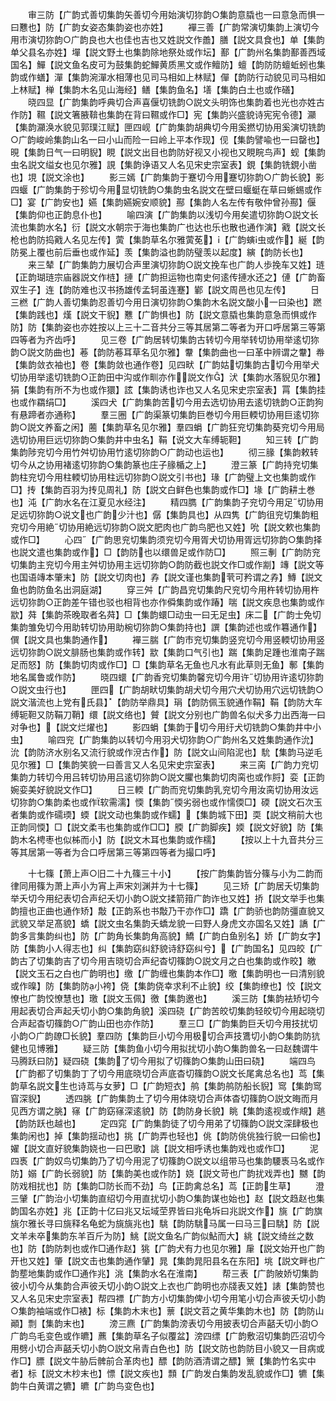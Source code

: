 <!-- { "loadSidebar": true } -->
　　审三防【广韵式善切集韵矢善切今用始演切狝韵○集韵意膬也一曰意急而惧一曰戁也】防【广韵女姿态集韵姿也亦姓】
　　襌三善【广韵常演切集韵上演切今用市演切狝韵○广韵良也大也佳也吉也又姓説文作譱】膳【説文具食也】单【集韵单父县名亦姓】墠【説文野土也集韵除地祭处或作坛】鄯【广韵州名集韵鄯善西域国名】鱓【説文鱼名皮可为鼓集韵蛇鱓黄质黑文或作鳣防】蟺【韵防防蟺蚯蚓也集韵或作蟮】潬【集韵涴潬水相薄也见司马相如上林赋】僤【韵防行动貌见司马相如上林赋】椫【集韵木名见山海经】鳝【集韵鱼名】墡【集韵白土也或作磰】
　　晓四显【广韵集韵呼典切合声喜偃切铣韵○説文头明饰也集韵着也光也亦姓古作防】韅【説文箸腋鞥也集韵在背曰韅或作□】宪【集韵兴盛貌诗宪宪令德】灦【集韵灦涣水貌见郭璞江赋】匣四岘【广韵集韵胡典切今用奚撚切协用奚演切铣韵○广韵峻岭集韵山名一曰小山而险一曰岭上平本作现】伣【集韵譬喩也一曰罄也】晛【集韵日气一曰明貎】睍【説文出目也韵防好视又小视也又睍睆鸟声】蚬【集韵虫名説文缢女也见尔雅】誢【集韵诤语又人名见宋史宗室表】鋧【集韵铣鋧小凿也】垷【説文涂也】
　　影三嫣【广韵集韵于蹇切今用蹇切狝韵○广韵长貌】影四蝘【广韵集韵于殄切今用显切铣韵○集韵虫名説文在壁曰蝘蜓在草曰蜥蜴或作□】宴【广韵安也】嬿【集韵嬿婉安顺貌】酀【集韵人名左传有敬仲曾孙酀】偃【集韵仰也正韵息仆也】
　　喻四演【广韵集韵以浅切今用矣遣切狝韵○説文长流也集韵水名】衍【説文水朝宗于海也集韵广也达也乐也散也通作演】戭【説文长枪也韵防捣戭人名见左传】蔩【集韵草名尔雅蔩莬】【广韵螾虫或作】綖【韵防冕上覆也前后垂也或作延】羡【集韵溢也韵防璧羡以起度】縯【韵防长也】
　　来三辇【广韵集韵力展切合声里演切狝韵○説文挽车也广韵人歩挽车又姓】琏【正韵瑚琏宗庙器説文作梿】摙【广韵担运物也南史何逺传摙水还之】僆【广韵畜双生子】连【韵防难也汉书扬雄传孟轲虽连蹇】鄻【説文周邑也见左传】
　　日三橪【广韵人善切集韵忍善切今用日演切狝韵○集韵木名説文酸小一曰染也】蹨【集韵践也】熯【説文干貎】戁【广韵惧也】防【説文意膬也集韵意急而惧或作防】防【集韵姿也亦姓按以上三十二音共分三等其居第二等者为开口呼居第三等第四等者为齐齿呼】
　　见三卷【广韵居转切集韵古转切今用举转切协用举逺切狝韵○説文防曲也】菤【韵防菤耳草名见尔雅】韏【集韵曲也一曰革中辨谓之韏】帣【集韵敛衣袖也】卷【集韵敛也通作卷】见四畎【广韵姑切集韵古切今用举犬切协用举逺切铣韵○正韵田中沟或作甽亦作説文作】汱【集韵水落貎见尔雅】狷【集韵有所不为也或作獧】詃【集韵诱也诈也又人名见宋史宗室表】罥【集韵挂也或作羂绢□】
　　溪四犬【广韵集韵苦切今用去选切协用去逺切铣韵○正韵狗有悬蹄者亦通称】
　　羣三圈【广韵渠篆切集韵巨巻切今用巨輭切协用巨逺切狝韵○説文养畜之闲】蔨【集韵草名见尔雅】羣四蜎【广韵狂兖切集韵葵兖切今用局选切协用巨远切狝韵○集韵井中虫名】鞙【说文大车缚轭靼】
　　知三转【广韵集韵陟兖切今用竹舛切协用竹逺切狝韵○广韵动也运也】
　　彻三腞【集韵敕转切今从之协用褚逺切狝韵○集韵篆也庄子腞楯之上】
　　澄三篆【广韵持兖切集韵柱兖切今用柱輭切协用柱远切狝韵○説文引书也】瑑【广韵璧上文也集韵或作□】抟【集韵百羽为抟见周礼】防【説文白鲜色也集韵或作□】堟【广韵耕土巻也】沌【广韵水名在江夏见水经注】
　　精四臇【广韵集韵子兖切今用足切协用足远切狝韵○说文也广韵少汁也】僝【集韵具也】从四隽【广韵徂兖切集韵粗兖切今用絶切协用絶远切狝韵○説文肥肉也广韵鸟肥也又姓】吮【説文欶也集韵或作□】
　　心四【广韵思兖切集韵须兖切今用胥犬切协用胥远切狝韵○集韵择也説文遣也集韵或作】□【韵防也以缳兽足或作防□】
　　照三剸【广韵防兖切集韵主兖切今用主舛切协用主远切狝韵○韵防截也説文作□或作剬】竱【説文等也国语竱本肇末】防【説文切肉也】孨【説文谨也集韵茕可矜谓之孨】鱄【説文鱼也韵防鱼名出洞庭湖】
　　穿三舛【广韵昌兖切集韵尺兖切今用杵转切协用杵远切狝韵○正韵差午错也驳也相背也亦作僢集韵或作踳】喘【説文疾息也集韵或作歂】荈【集韵茶晚取者名荈】□【集韵蠉□动虫一曰无足虫】床二【广韵士免切集韵雏免切今用助转切协用助椀切狝韵○集韵持也】譔【集韵述也或作篹通作】僎【説文具也集韵通作】
　　襌三腨【广韵市兖切集韵竖兖切今用竖輭切协用竖远切狝韵○説文腓肠也集韵或作转】歂【集韵口气引也】踹【集韵足踵也淮南子踹足而怒】防【集韵切肉或作□】□【集韵草名无鱼也凡水有此草则无鱼】鄟【集韵地名属鲁或作防】
　　晓四蠉【广韵香兖切集韵馨兖切今用许切协用许逺切狝韵○説文虫行也】
　　匣四【广韵胡畎切集韵胡犬切今用穴犬切协用穴远切铣韵○説文湝流也上党有氏县】【韵防举鼎具】琄【韵防佩玉貌通作鞙】鞙【韵防大车缚轭靼又防鞙刀鞘】缳【説文络也】贙【説文分别也广韵兽名似犬多力出西海一曰对争也】【説文烂燿也】
　　影四蜎【集韵于切今用纡犬切铣韵○集韵井中小虫】
　　喻四兖【广韵集韵以转切今用羽犬切狝韵○广韵州名又姓集韵通作沇】沇【韵防济水别名又流行貌或作渷古作】防【説文山间陷泥也】馻【集韵马逆毛见尔雅】□【集韵笑貌一曰善言又人名见宋史宗室表】
　　来三脔【广韵力兖切集韵力转切今用吕转切协用吕逺切狝韵○説文臞也集韵切肉脔也或作脟】娈【正韵婉娈美好貌説文作□】
　　日三輭【广韵而兖切集韵乳兖切今用汝脔切协用汝远切狝韵○集韵柔也或作软需濡】愞【集韵愞劣弱也或作懦偄□】碝【説文石次玉者集韵或作礝瑌】蝡【説文动也集韵或作蠕】【集韵城下田】耎【説文稍前大也正韵同愞】□【説文柔韦也集韵或作□□】腝【广韵脚疾】媆【説文好貌】防【集韵木名梬枣也似柹而小】防【説文木耳也集韵或作檽】
　　【按以上十九音共分三等其居第一等者为合口呼居第三等第四等者为撮口呼】

　　十七篠【萧上声○旧二十九篠三十小】
　　【按广韵集韵皆分篠与小为二韵而律同用篠为萧上声小为宵上声宋刘渊并为十七篠】
　　见三矫【广韵居夭切集韵举夭切今用纪表切合声纪夭切小韵○説文揉箭箝广韵诈也又姓】挢【説文举手也集韵擅也正曲也通作矫】敽【正韵系也书敽乃干亦作□】蹻【广韵骄也韵防彊直貌又武貌又举足髙貌】蟜【説文虫名集韵夭蟜龙貌一曰野人身虎文亦国名又姓】譑【广韵多言集韵纠也】防【广韵角长集韵角高貌】鱎【广韵白鱼别名】娇【广韵女字】防【集韵小人得志也】纠【集韵窈纠舒貌诗舒窈纠兮】【广韵国名】见四皎【广韵古了切集韵吉了切今用吉晓切合声纪杳切篠韵○説文月之白也集韵或作晈】皦【説文玉石之白也广韵明也】缴【广韵缠也集韵本作□】曒【集韵明也一曰清别貌或作暞】防【集韵防小袴】侥【集韵侥幸求利不止貌】绞【集韵缭也】恔【説文憭也广韵恔憭慧也】璬【説文玉佩】徼【集韵邀也】
　　溪三防【集韵袪矫切今用起表切合声起夭切小韵○集韵角貌】溪四硗【广韵苦皎切集韵轻皎切今用起晓切合声起杳切篠韵○广韵山田也亦作防】
　　羣三□【广韵集韵巨夭切今用技扰切小韵○广韵镽□长貌】羣四防【集韵巨小切今用极切合声技鷕切小韵○集韵防犺健也见博雅】
　　疑三防【集韵鱼小切今用拟扰切小韵○集韵兽名一曰赵魏谓牛马腾跃曰防】疑四硗【集韵了切今用拟了切篠韵○集韵山田曰硗】
　　端四鸟【广韵都了切集韵丁了切今用底晓切合声底杳切篠韵○説文长尾禽总名也】茑【集韵草名説文生也诗茑与女萝】□【广韵短衣】鸼【集韵鸼防船长貎】窎【集韵窎窅深貎】
　　透四朓【广韵集韵土了切今用体晓切合声体杳切篠韵○説文晦而月见西方谓之朓】窱【广韵窈窱深逺貌】防【韵防身长貌】眺【集韵逺视或作覜】趒【韵防跃也越也】
　　定四窕【广韵集韵徒了切今用弟了切篠韵○説文深肆极也集韵闲也】掉【集韵揺动也】挑【广韵弄也轻也】佻【韵防佻佻独行貌一曰偷也】嬥【説文直好貌集韵娆也一曰巴歌】誂【説文相呼诱也集韵戏也或作□】
　　泥四褭【广韵奴鸟切集韵乃了切今用泥了切篠韵○説文以组带马也集韵騕褭马名或作防】嫋【广韵长弱貌】防【集韵美也或作防】娆【説文苛也广韵扰戏弄也】嬲【韵防戏相扰也】防【集韵□防长而不劲】鸟【正韵禽总名】茑【正韵生草】
　　澄三肈【广韵治小切集韵直绍切今用直扰切小韵○集韵谋也始也】赵【説文趋赵也集韵国名亦姓】兆【正韵十亿曰兆又坛域茔界皆曰兆龟坼曰兆説文作】旐【广韵旗旐尔雅长寻曰旐释名龟蛇为旐旐兆也】駣【韵防駣马属一曰马三曰駣】防【説文羊未卒集韵东羊百斤为防】鮡【説文鱼名广韵似鮎而大】絩【説文绮丝之数也】防【韵防刺也或作□通作赵】狣【广韵犬有力也见尔雅】肁【説文始开也广韵开也又姓】肇【説文击也集韵通作肈】晁【集韵晁阳县名在东阳】垗【説文畔也广韵塟地集韵或作□通作兆】洮【集韵水名在淮南】
　　帮三表【广韵陂娇切集韵彼小切今从集韵合声彼夭切小韵○説文上衣也广韵明也亦牋表又姓】諘【集韵赞也又人名见宋史宗室表】帮四褾【广韵方小切集韵俾小切今用笔小切合声彼夭切小韵○集韵袖端或作□裱】标【集韵木末也】蔈【説文苕之黄华集韵木也】防【韵防山顚】剽【集韵末也】
　　滂三麃【广韵集韵滂表切今用披表切合声嚭夭切小韵○广韵鸟毛变色或作皫】藨【集韵草名子似覆盆】滂四缥【广韵敷沼切集韵匹沼切今用劈小切合声嚭夭切小韵○説文帛青白色也】防【説文防也韵防目小貌又一目病或作□】膘【説文牛胁后髀前合革肉也】醥【韵防酒清谓之醥】篻【集韵竹名实中者】标【説文木杪末也】慓【説文疾也】顠【广韵发白集韵发乱貌或作□】犥【集韵牛白黄谓之犥】皫【广韵鸟变色也】
